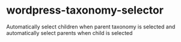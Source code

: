 # wordpress-taxonomy-selector
Automatically select children when parent taxonomy is selected and automatically select parents when child is selected
